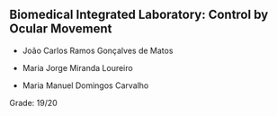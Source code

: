 ## Biomedical Integrated Laboratory: Control by Ocular Movement

* João Carlos Ramos Gonçalves de Matos

* Maria Jorge Miranda Loureiro

* Maria Manuel Domingos Carvalho

Grade: 19/20
